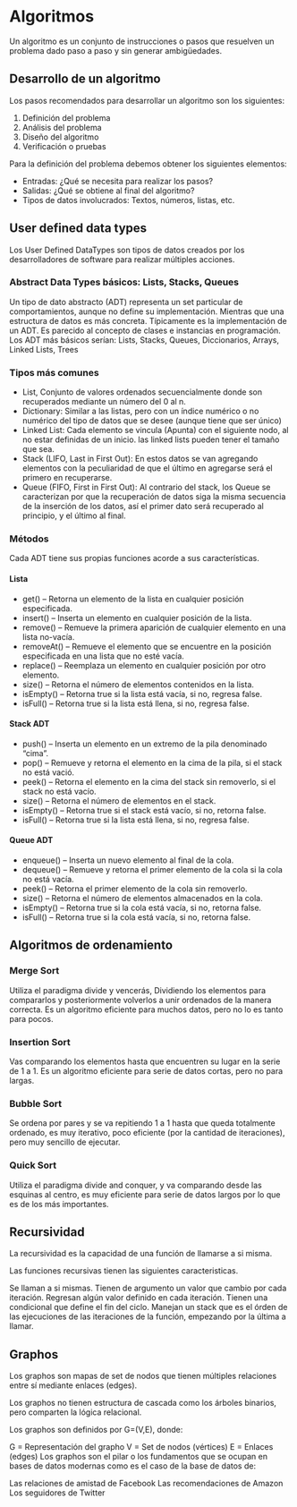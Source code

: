 # Algoritmos

Un algoritmo es un conjunto de instrucciones o pasos que resuelven un
problema dado paso a paso y sin generar ambigüedades.



## Desarrollo de un algoritmo

Los pasos recomendados para desarrollar un algoritmo son los siguientes:

1.  Definición del problema
2.  Análisis del problema
3.  Diseño del algoritmo
4.  Verificación o pruebas

Para la definición del problema debemos obtener los siguientes
elementos:

-   Entradas: ¿Qué se necesita para realizar los pasos?
-   Salidas: ¿Qué se obtiene al final del algoritmo?
-   Tipos de datos involucrados: Textos, números, listas, etc.

## User defined data types

Los User Defined DataTypes son tipos de datos creados por los
desarrolladores de software para realizar múltiples acciones.

### Abstract Data Types básicos: Lists, Stacks, Queues

Un tipo de dato abstracto (ADT) representa un set particular de
comportamientos, aunque no define su implementación. Mientras que una
estructura de datos es más concreta. Típicamente es la implementación de
un ADT. Es parecido al concepto de clases e instancias en programación.
Los ADT más básicos serían: Lists, Stacks, Queues, Diccionarios, Arrays,
Linked Lists, Trees

### Tipos más comunes

-   List, Conjunto de valores ordenados secuencialmente donde son
    recuperados mediante un número del 0 al n.
-   Dictionary: Similar a las listas, pero con un índice numérico o no
    numérico del tipo de datos que se desee (aunque tiene que ser único)
-   Linked List: Cada elemento se vincula (Apunta) con el siguiente
    nodo, al no estar definidas de un inicio. las linked lists pueden
    tener el tamaño que sea.
-   Stack (LIFO, Last in First Out): En estos datos se van agregando
    elementos con la peculiaridad de que el último en agregarse será el
    primero en recuperarse.
-   Queue (FIFO, First in First Out): Al contrario del stack, los Queue
    se caracterizan por que la recuperación de datos siga la misma
    secuencia de la inserción de los datos, así el primer dato será
    recuperado al principio, y el último al final.

### Métodos

Cada ADT tiene sus propias funciones acorde a sus características.

#### Lista

-   get() – Retorna un elemento de la lista en cualquier posición
    especificada.
-   insert() – Inserta un elemento en cualquier posición de la lista.
-   remove() – Remueve la primera aparición de cualquier elemento en una
    lista no-vacía.
-   removeAt() – Remueve el elemento que se encuentre en la posición
    especificada en una lista que no esté vacía.
-   replace() – Reemplaza un elemento en cualquier posición por otro
    elemento.
-   size() – Retorna el número de elementos contenidos en la lista.
-   isEmpty() – Retorna true si la lista está vacía, si no, regresa
    false.
-   isFull() – Retorna true si la lista está llena, si no, regresa
    false.

#### Stack ADT

-   push() – Inserta un elemento en un extremo de la pila denominado
    “cima”.
-   pop() – Remueve y retorna el elemento en la cima de la pila, si el
    stack no está vació.
-   peek() – Retorna el elemento en la cima del stack sin removerlo, si
    el stack no está vacío.
-   size() – Retorna el número de elementos en el stack.
-   isEmpty() – Retorna true si el stack está vacío, si no, retorna
    false.
-   isFull() – Retorna true si la lista está llena, si no, regresa
    false.

#### Queue ADT

-   enqueue() – Inserta un nuevo elemento al final de la cola.
-   dequeue() – Remueve y retorna el primer elemento de la cola si la
    cola no está vacía.
-   peek() – Retorna el primer elemento de la cola sin removerlo.
-   size() – Retorna el número de elementos almacenados en la cola.
-   isEmpty() – Retorna true si la cola está vacía, si no, retorna
    false.
-   isFull() – Retorna true si la cola está vacía, si no, retorna false.

## Algoritmos de ordenamiento

### Merge Sort

Utiliza el paradigma divide y vencerás, Dividiendo los elementos para
compararlos y posteriormente volverlos a unir ordenados de la manera
correcta. Es un algoritmo eficiente para muchos datos, pero no lo es
tanto para pocos.

### Insertion Sort

Vas comparando los elementos hasta que encuentren su lugar en la serie
de 1 a 1. Es un algoritmo eficiente para serie de datos cortas, pero no
para largas.

### Bubble Sort

Se ordena por pares y se va repitiendo 1 a 1 hasta que queda totalmente
ordenado, es muy iterativo, poco eficiente (por la cantidad de
iteraciones), pero muy sencillo de ejecutar.

### Quick Sort

Utiliza el paradigma divide and conquer, y va comparando desde las
esquinas al centro, es muy eficiente para serie de datos largos por lo
que es de los más importantes.

## Recursividad

La recursividad es la capacidad de una función de llamarse a si misma.

Las funciones recursivas tienen las siguientes caracteristicas.

Se llaman a si mismas. Tienen de argumento un valor que cambio por cada
iteración. Regresan algún valor definido en cada iteración. Tienen una
condicional que define el fin del ciclo. Manejan un stack que es el
órden de las ejecuciones de las iteraciones de la función, empezando por
la última a llamar.

## Graphos

Los graphos son mapas de set de nodos que tienen múltiples relaciones
entre sí mediante enlaces (edges).

Los graphos no tienen estructura de cascada como los árboles binarios,
pero comparten la lógica relacional.

Los graphos son definidos por G=(V,E), donde:

G = Representación del grapho V = Set de nodos (vértices) E = Enlaces
(edges) Los graphos son el pilar o los fundamentos que se ocupan en
bases de datos modernas como es el caso de la base de datos de:

Las relaciones de amistad de Facebook Las recomendaciones de Amazon Los
seguidores de Twitter
